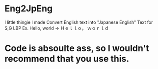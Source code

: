 # Eng2JpEng
I little thingie I made Convert English text into "Japanese English" Text for S;G LBP
Ex. Hello, world -> Ｈｅｌｌｏ， ｗｏｒｌｄ
# Code is absoulte ass, so I wouldn't recommend that you use this. 

